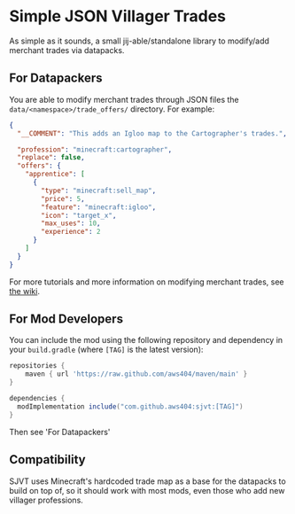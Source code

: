 # Simple JSON Villager Trades
As simple as it sounds, a small jij-able/standalone library to modify/add merchant trades via datapacks.

## For Datapackers
You are able to modify merchant trades through JSON files the `data/<namespace>/trade_offers/` directory.
For example:
```json
{
  "__COMMENT": "This adds an Igloo map to the Cartographer's trades.",

  "profession": "minecraft:cartographer",
  "replace": false,
  "offers": {
    "apprentice": [
      {
        "type": "minecraft:sell_map",
        "price": 5,
        "feature": "minecraft:igloo",
        "icon": "target_x",
        "max_uses": 10,
        "experience": 2
      }
    ]
  }
}
```
For more tutorials and more information on modifying merchant trades, see [the wiki](https://github.com/aws404/SimpleJsonVillagerTrades/wiki).

## For Mod Developers
You can include the mod using the following repository and dependency in your `build.gradle` (where `[TAG]` is the latest version):
```gradle
repositories {
	maven { url 'https://raw.github.com/aws404/maven/main' }
}

dependencies {
  modImplementation include("com.github.aws404:sjvt:[TAG]")
}
```

Then see 'For Datapackers'

## Compatibility
SJVT uses Minecraft's hardcoded trade map as a base for the datapacks to build on top of, so it should work with most mods, even those who add new villager professions.
